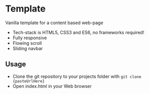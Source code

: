 # Template

Vanilla template for a content based web-page

* Tech-stack is HTML5, CSS3 and ES6, no frameworks required!
* Fully responsive
* Flowing scroll
* Sliding navbar

## Usage

* Clone the git repository to your projects folder with ```git clone {pasteUrlHere}```
* Open index.html in your Web browser

